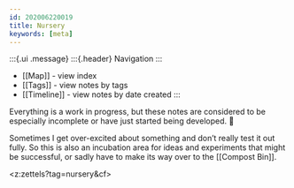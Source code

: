 ```yaml
---
id: 202006220019
title: Nursery
keywords: [meta]
---
```

:::{.ui .message}
:::{.header}
Navigation
:::
- [[Map]] - view index
- [[Tags]] - view notes by tags 
- [[Timeline]] - view notes by date created 
::: 

Everything is a work in progress, but these notes are considered to be especially incomplete or have just started being developed. 🌱

Sometimes I get over-excited about something and don’t really test it out fully. So this is also an incubation area for ideas and experiments that might be successful, or sadly have to make its way over to the [[Compost Bin]].

<z:zettels?tag=nursery&cf>
